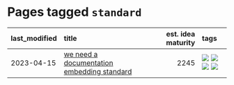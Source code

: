 # Pages tagged `standard`

|last_modified|title|est. idea maturity|tags
|:---|:---|---:|:---|
|2023-04-15|[we need a documentation embedding standard](../doc-embed-standard.md)|2245|[![](https://img.shields.io/badge/tag-accessibility-3f3dc3)](../tags/accessibility.md) [![](https://img.shields.io/badge/tag-documentation-e54ba1)](../tags/documentation.md) [![](https://img.shields.io/badge/tag-standard-426a5f)](../tags/standard.md) [![](https://img.shields.io/badge/tag-tooling-e6ab9)](../tags/tooling.md)|